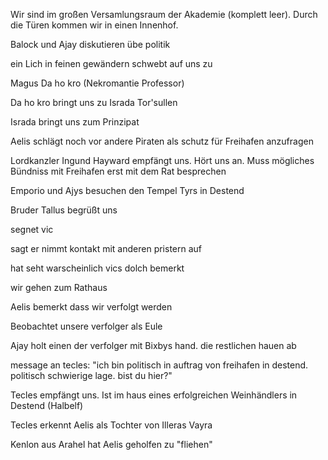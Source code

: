 Wir sind im großen Versamlungsraum der Akademie (komplett leer).
Durch die Türen kommen wir in einen Innenhof.

Balock und Ajay diskutieren übe politik

ein Lich in feinen gewändern schwebt auf uns zu

Magus Da ho kro (Nekromantie Professor)

Da ho kro  bringt uns zu Israda Tor'sullen

Israda bringt uns zum Prinzipat

Aelis schlägt noch vor andere Piraten als schutz für Freihafen anzufragen

Lordkanzler Ingund Hayward empfängt uns.
Hört uns an.
Muss mögliches Bündniss mit Freihafen erst mit dem Rat besprechen

Emporio und Ajys besuchen den Tempel Tyrs in Destend

Bruder Tallus begrüßt uns

segnet vic

sagt er nimmt kontakt mit anderen pristern auf

hat seht warscheinlich vics dolch bemerkt

wir gehen zum Rathaus

Aelis bemerkt dass wir verfolgt werden

Beobachtet unsere verfolger als Eule

Ajay holt einen der verfolger mit Bixbys hand. die restlichen hauen ab

message an tecles:
"ich bin politisch in auftrag von freihafen in destend. politisch schwierige lage. bist  du hier?"

Tecles empfängt uns. Ist im haus eines erfolgreichen Weinhändlers in Destend (Halbelf)

Tecles erkennt Aelis als Tochter von Illeras Vayra

Kenlon aus Arahel hat Aelis geholfen zu "fliehen" 
